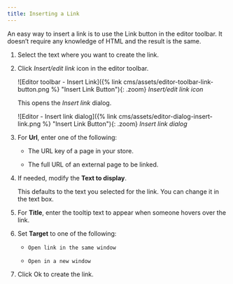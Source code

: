 ```yaml
---
title: Inserting a Link
---
```


An easy way to insert a link is to use the Link button in the editor toolbar. It doesn’t require any knowledge of HTML and the result is the same.

1. Select the text where you want to create the link.

1. Click _Insert/edit link_ icon in the editor toolbar.

   ![Editor toolbar - Insert Link]({% link cms/assets/editor-toolbar-link-button.png %} "Insert Link Button"){: .zoom}
   _Insert/edit link icon_

   This opens the _Insert link_ dialog.

   ![Editor - Insert link dialog]({% link cms/assets/editor-dialog-insert-link.png %} "Insert Link Button"){: .zoom}
   _Insert link dialog_

1. For **Url**, enter one of the following:

   - The URL key of a page in your store.

   - The full URL of an external page to be linked.

1. If needed, modify the **Text to display**.

   This defaults to the text you selected for the link. You can change it in the text box.

1. For **Title**, enter the tooltip text to appear when someone hovers over the link.

1. Set **Target** to one of the following:

   - `Open link in the same window`

   - `Open in a new window`

1. Click <span class="btn">Ok</span> to create the link.
